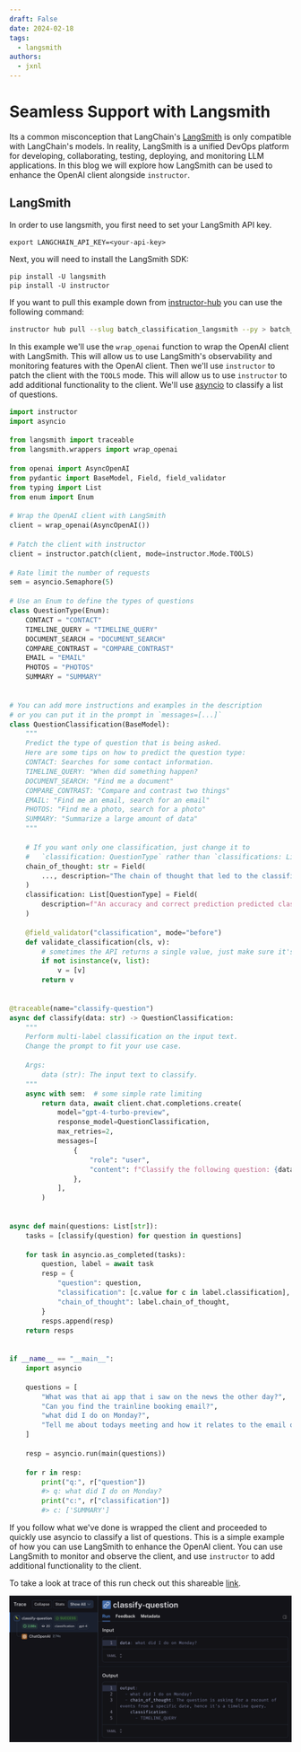 ```yaml
---
draft: False
date: 2024-02-18
tags:
  - langsmith
authors:
  - jxnl
---
```


# Seamless Support with Langsmith

Its a common misconception that LangChain's [LangSmith](https://www.langchain.com/langsmith) is only compatible with LangChain's models. In reality, LangSmith is a unified DevOps platform for developing, collaborating, testing, deploying, and monitoring LLM applications. In this blog we will explore how LangSmith can be used to enhance the OpenAI client alongside `instructor`.

<!-- more -->

## LangSmith

In order to use langsmith, you first need to set your LangSmith API key.

```
export LANGCHAIN_API_KEY=<your-api-key>
```

Next, you will need to install the LangSmith SDK:

```
pip install -U langsmith
pip install -U instructor
```

If you want to pull this example down from [instructor-hub](../../hub/index.md) you can use the following command:

```bash
instructor hub pull --slug batch_classification_langsmith --py > batch_classification_langsmith.py
```

In this example we'll use the `wrap_openai` function to wrap the OpenAI client with LangSmith. This will allow us to use LangSmith's observability and monitoring features with the OpenAI client. Then we'll use `instructor` to patch the client with the `TOOLS` mode. This will allow us to use `instructor` to add additional functionality to the client. We'll use [asyncio](./learn-async.md) to classify a list of questions.

```python
import instructor
import asyncio

from langsmith import traceable
from langsmith.wrappers import wrap_openai

from openai import AsyncOpenAI
from pydantic import BaseModel, Field, field_validator
from typing import List
from enum import Enum

# Wrap the OpenAI client with LangSmith
client = wrap_openai(AsyncOpenAI())

# Patch the client with instructor
client = instructor.patch(client, mode=instructor.Mode.TOOLS)

# Rate limit the number of requests
sem = asyncio.Semaphore(5)

# Use an Enum to define the types of questions
class QuestionType(Enum):
    CONTACT = "CONTACT"
    TIMELINE_QUERY = "TIMELINE_QUERY"
    DOCUMENT_SEARCH = "DOCUMENT_SEARCH"
    COMPARE_CONTRAST = "COMPARE_CONTRAST"
    EMAIL = "EMAIL"
    PHOTOS = "PHOTOS"
    SUMMARY = "SUMMARY"


# You can add more instructions and examples in the description
# or you can put it in the prompt in `messages=[...]`
class QuestionClassification(BaseModel):
    """
    Predict the type of question that is being asked.
    Here are some tips on how to predict the question type:
    CONTACT: Searches for some contact information.
    TIMELINE_QUERY: "When did something happen?
    DOCUMENT_SEARCH: "Find me a document"
    COMPARE_CONTRAST: "Compare and contrast two things"
    EMAIL: "Find me an email, search for an email"
    PHOTOS: "Find me a photo, search for a photo"
    SUMMARY: "Summarize a large amount of data"
    """

    # If you want only one classification, just change it to
    #   `classification: QuestionType` rather than `classifications: List[QuestionType]``
    chain_of_thought: str = Field(
        ..., description="The chain of thought that led to the classification"
    )
    classification: List[QuestionType] = Field(
        description=f"An accuracy and correct prediction predicted class of question. Only allowed types: {[t.value for t in QuestionType]}, should be used",
    )

    @field_validator("classification", mode="before")
    def validate_classification(cls, v):
        # sometimes the API returns a single value, just make sure it's a list
        if not isinstance(v, list):
            v = [v]
        return v


@traceable(name="classify-question")
async def classify(data: str) -> QuestionClassification:
    """
    Perform multi-label classification on the input text.
    Change the prompt to fit your use case.

    Args:
        data (str): The input text to classify.
    """
    async with sem:  # some simple rate limiting
        return data, await client.chat.completions.create(
            model="gpt-4-turbo-preview",
            response_model=QuestionClassification,
            max_retries=2,
            messages=[
                {
                    "role": "user",
                    "content": f"Classify the following question: {data}",
                },
            ],
        )


async def main(questions: List[str]):
    tasks = [classify(question) for question in questions]

    for task in asyncio.as_completed(tasks):
        question, label = await task
        resp = {
            "question": question,
            "classification": [c.value for c in label.classification],
            "chain_of_thought": label.chain_of_thought,
        }
        resps.append(resp)
    return resps


if __name__ == "__main__":
    import asyncio

    questions = [
        "What was that ai app that i saw on the news the other day?",
        "Can you find the trainline booking email?",
        "what did I do on Monday?",
        "Tell me about todays meeting and how it relates to the email on Monday",
    ]

    resp = asyncio.run(main(questions))

    for r in resp:
        print("q:", r["question"])
        #> q: what did I do on Monday?
        print("c:", r["classification"])
        #> c: ['SUMMARY']
```

If you follow what we've done is wrapped the client and proceeded to quickly use asyncio to classify a list of questions. This is a simple example of how you can use LangSmith to enhance the OpenAI client. You can use LangSmith to monitor and observe the client, and use `instructor` to add additional functionality to the client.

To take a look at trace of this run check out this shareable [link](https://smith.langchain.com/public/eaae9f95-3779-4bbb-824d-97aa8a57a4e0/r).

![](./img/langsmith.png)
